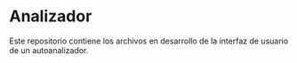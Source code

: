 # Analizador

Este repositorio contiene los archivos en desarrollo de la interfaz de usuario de un autoanalizador. 
 
